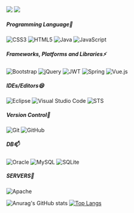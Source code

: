 <img src="https://capsule-render.vercel.app/api?type=waving&color=6FC7E1&height=200&textbg=f7f5f5&section=header&text=YongJun&fontSize=70&fontAlign=80" />  
<a href="https://hits.seeyoufarm.com"><img src="https://hits.seeyoufarm.com/api/count/incr/badge.svg?url=https%3A%2F%2Fgithub.com%2FLee-YongJun%2Fhit-counter&count_bg=%233DBCC8&title_bg=%23555555&icon=github.svg&icon_color=%23E7E7E7&title=hits&edge_flat=false"/></a>

##### Programming Language🔭
![CSS3](https://img.shields.io/badge/css3-%231572B6.svg?style=for-the-badge&logo=css3&logoColor=white)
![HTML5](https://img.shields.io/badge/html5-%23E34F26.svg?style=for-the-badge&logo=html5&logoColor=white)
![Java](https://img.shields.io/badge/java-%23ED8B00.svg?style=for-the-badge&logo=java&logoColor=white)
![JavaScript](https://img.shields.io/badge/javascript-%23323330.svg?style=for-the-badge&logo=javascript&logoColor=%23F7DF1E)
##### Frameworks, Platforms and Libraries⚡
![Bootstrap](https://img.shields.io/badge/bootstrap-%23563D7C.svg?style=for-the-badge&logo=bootstrap&logoColor=white)
![jQuery](https://img.shields.io/badge/jquery-%230769AD.svg?style=for-the-badge&logo=jquery&logoColor=white)
![JWT](https://img.shields.io/badge/JWT-black?style=for-the-badge&logo=JSON%20web%20tokens)
![Spring](https://img.shields.io/badge/spring-%236DB33F.svg?style=for-the-badge&logo=spring&logoColor=white)
![Vue.js](https://img.shields.io/badge/vuejs-%2335495e.svg?style=for-the-badge&logo=vuedotjs&logoColor=%234FC08D)
##### IDEs/Editors😄
![Eclipse](https://img.shields.io/badge/Eclipse-FE7A16.svg?style=for-the-badge&logo=Eclipse&logoColor=white)
![Visual Studio Code](https://img.shields.io/badge/Visual%20Studio%20Code-0078d7.svg?style=for-the-badge&logo=visual-studio-code&logoColor=white)
![STS](https://img.shields.io/badge/sts-%236DB33F.svg?style=for-the-badge&logo=spring&logoColor=white)
##### Version Control👯
![Git](https://img.shields.io/badge/git-%23F05033.svg?style=for-the-badge&logo=git&logoColor=white)
![GitHub](https://img.shields.io/badge/github-%23121011.svg?style=for-the-badge&logo=github&logoColor=white)
##### DB📫
![Oracle](https://img.shields.io/badge/Oracle-F80000?style=for-the-badge&logo=oracle&logoColor=white)
![MySQL](https://img.shields.io/badge/mysql-%2300f.svg?style=for-the-badge&logo=mysql&logoColor=white)
![SQLite](https://img.shields.io/badge/sqlite-%2307405e.svg?style=for-the-badge&logo=sqlite&logoColor=white)
##### SERVERS🌱
![Apache](https://img.shields.io/badge/apache-%23D42029.svg?style=for-the-badge&logo=apache&logoColor=white)

![Anurag's GitHub stats](https://github-readme-stats.vercel.app/api?username=Lee-YongJun&show_icons=true&theme=dracula)
[![Top Langs](https://github-readme-stats.vercel.app/api/top-langs/?username=Lee-YongJun&layout=compact)](https://github.com/Lee-YongJun/github-readme-stats)
